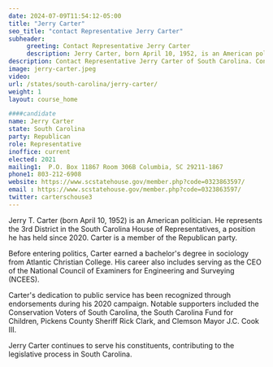 ```yaml
---
date: 2024-07-09T11:54:12-05:00
title: "Jerry Carter"
seo_title: "contact Representative Jerry Carter"
subheader:
     greeting: Contact Representative Jerry Carter
     description: Jerry Carter, born April 10, 1952, is an American politician affiliated with the Republican Party. He has been serving as a member of the South Carolina House of Representatives for District 3 since he assumed office on November 9, 2020.
description: Contact Representative Jerry Carter of South Carolina. Contact information for Jerry Carter includes email address, phone number, and mailing address.
image: jerry-carter.jpeg
video:
url: /states/south-carolina/jerry-carter/
weight: 1
layout: course_home

####candidate
name: Jerry Carter
state: South Carolina
party: Republican
role: Representative
inoffice: current
elected: 2021
mailing1:  P.O. Box 11867 Room 306B Columbia, SC 29211-1867
phone1: 803-212-6908
website: https://www.scstatehouse.gov/member.php?code=0323863597/
email : https://www.scstatehouse.gov/member.php?code=0323863597/
twitter: carterschouse3
---
```

Jerry T. Carter (born April 10, 1952) is an American politician. He represents the 3rd District in the South Carolina House of Representatives, a position he has held since 2020. Carter is a member of the Republican party.

Before entering politics, Carter earned a bachelor's degree in sociology from Atlantic Christian College. His career also includes serving as the CEO of the National Council of Examiners for Engineering and Surveying (NCEES).

Carter's dedication to public service has been recognized through endorsements during his 2020 campaign. Notable supporters included the Conservation Voters of South Carolina, the South Carolina Fund for Children, Pickens County Sheriff Rick Clark, and Clemson Mayor J.C. Cook III.

Jerry Carter continues to serve his constituents, contributing to the legislative process in South Carolina.
